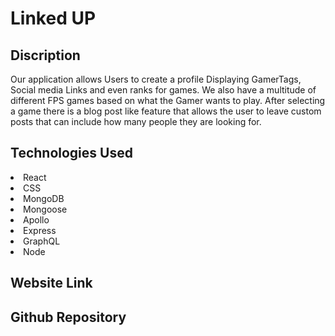 # Linked UP

## Discription 
Our application allows Users to create a profile Displaying GamerTags, Social media Links and even ranks for games. We also have a multitude of different FPS games based on what the Gamer wants to play. After selecting a game there is a blog post like feature that allows the user to leave custom posts that can include how many people they are looking for. 

## Technologies Used 
<li>React<li\>
<li>CSS<li\>
<li>MongoDB<li\>
<li>Mongoose<li\>
<li>Apollo<li\>
<li>Express<li\>
<li>GraphQL<li\>
<li>Node<li\>

## Website Link 


## Github Repository

